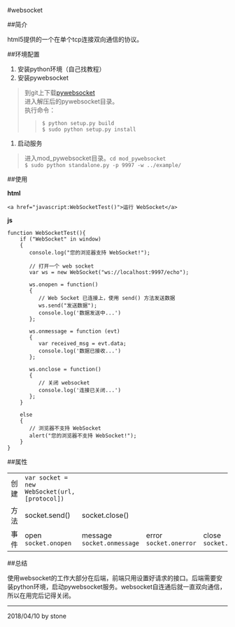 #websocket

##简介

html5提供的一个在单个tcp连接双向通信的协议。

##环境配置

1. 安装python环境（自己找教程）
1. 安装pywebsocket  
> 到git上下载[pywebsocket](https://github.com/google/pywebsocket)  
> 进入解压后的pywebsocket目录。  
> 执行命令：  
>> `$ python setup.py build`  
 `$ sudo python setup.py install`   

1. 启动服务  
> 进入mod_pywebsocket目录。`cd mod_pywebsocket`  
> `$ sudo python standalone.py -p 9997 -w ../example/`

##使用  

**html**  

`<a href="javascript:WebSocketTest()">运行 WebSocket</a>`  

**js**  

    function WebSocketTest(){
        if ("WebSocket" in window)
        {
           console.log("您的浏览器支持 WebSocket!");
           
           // 打开一个 web socket
           var ws = new WebSocket("ws://localhost:9997/echo");
            
           ws.onopen = function()
           {
              // Web Socket 已连接上，使用 send() 方法发送数据
              ws.send("发送数据");
              console.log('数据发送中...')
           };
            
           ws.onmessage = function (evt) 
           { 
              var received_msg = evt.data;
              console.log('数据已接收...')
           };
            
           ws.onclose = function()
           { 
              // 关闭 websocket
              console.log('连接已关闭...')
           };
        }
        
        else
        {
           // 浏览器不支持 WebSocket
           alert("您的浏览器不支持 WebSocket!");
        }
    }
##属性

||||||
|-|-|-|-|-|
|创建|`var socket = new WebSocket(url, [protocol])`||||
|方法|socket.send()|socket.close()|||
|事件|open `socket.onopen`|message `socket.onmessage`|error `socket.onerror`|close `socket.onclose`|

##总结

使用websocket的工作大部分在后端，前端只用设置好请求的接口。后端需要安装python环境，启动pywebsocket服务。websocket自连通后就一直双向通信，所以在用完后记得关闭。

<!-- ##[demo](#) -->

---
2018/04/10 by stone
























